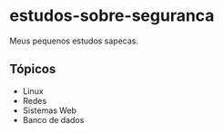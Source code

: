 # estudos-sobre-seguranca

Meus pequenos estudos sapecas.

## Tópicos

- Linux
- Redes
- Sistemas Web
- Banco de dados
